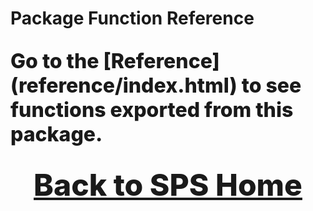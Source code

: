 # Package Function Reference

<style>
.home-text {
font-weight: 800;
display: flex;
justify-content: center;
}

a.home-text{
font-size: 3rem;
}

p.home-text{
font-size: 2rem;
}
</style>

<p class="home-text">Go to the&nbsp;[Reference](reference/index.html)&nbsp;to see functions exported from this package.</p>

<a href="https://systempipe.org/sps/" class="home-text"><i class="fa fa-house"></i>Back to SPS Home</a>
